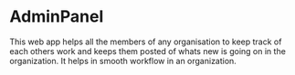 # AdminPanel
This web app helps all the members of any organisation to keep track of each others work and keeps them posted of whats new is going on in the organization. It helps in smooth workflow in an organization.
